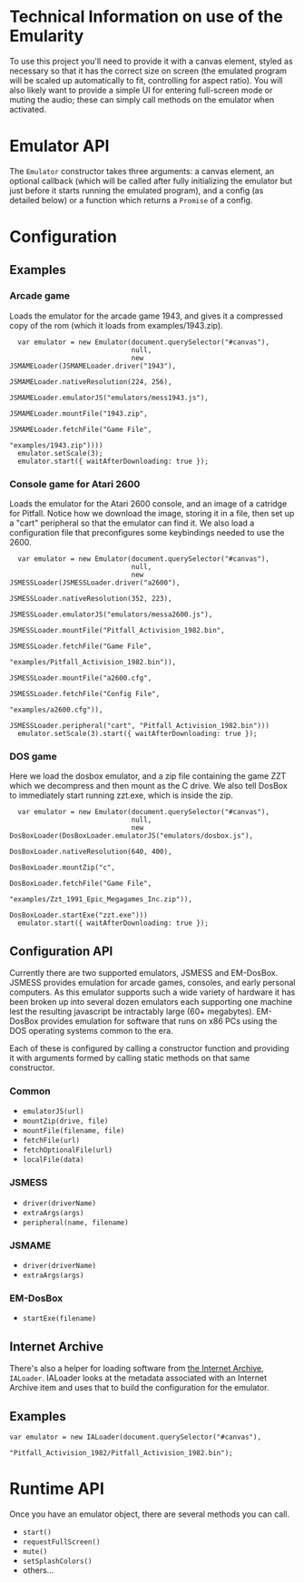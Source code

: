 # Technical Information on use of the Emularity

To use this project you'll need to provide it with a canvas element, styled as necessary so that it has the correct size on screen (the emulated program will be scaled up automatically to fit, controlling for aspect ratio). You will also likely want to provide a simple UI for entering full-screen mode or muting the audio; these can simply call methods on the emulator when activated.

# Emulator API #

The `Emulator` constructor takes three arguments: a canvas element, an
optional callback (which will be called after fully initializing the
emulator but just before it starts running the emulated program), and
a config (as detailed below) or a function which returns a `Promise`
of a config.

# Configuration #

## Examples ##

### Arcade game ###

Loads the emulator for the arcade game 1943, and gives it a compressed
copy of the rom (which it loads from examples/1943.zip).

      var emulator = new Emulator(document.querySelector("#canvas"),
                                  null,
                                  new JSMAMELoader(JSMAMELoader.driver("1943"),
                                                   JSMAMELoader.nativeResolution(224, 256),
                                                   JSMAMELoader.emulatorJS("emulators/mess1943.js"),
                                                   JSMAMELoader.mountFile("1943.zip",
                                                                          JSMAMELoader.fetchFile("Game File",
                                                                                                 "examples/1943.zip"))))
      emulator.setScale(3);
      emulator.start({ waitAfterDownloading: true });

### Console game for Atari 2600 ###

Loads the emulator for the Atari 2600 console, and an image of a
catridge for Pitfall. Notice how we download the image, storing it in
a file, then set up a "cart" peripheral so that the emulator can find
it. We also load a configuration file that preconfigures some
keybindings needed to use the 2600.

      var emulator = new Emulator(document.querySelector("#canvas"),
                                  null,
                                  new JSMESSLoader(JSMESSLoader.driver("a2600"),
                                                   JSMESSLoader.nativeResolution(352, 223),
                                                   JSMESSLoader.emulatorJS("emulators/messa2600.js"),
                                                   JSMESSLoader.mountFile("Pitfall_Activision_1982.bin",
                                                                          JSMESSLoader.fetchFile("Game File",
                                                                                                 "examples/Pitfall_Activision_1982.bin")),
                                                   JSMESSLoader.mountFile("a2600.cfg",
                                                                          JSMESSLoader.fetchFile("Config File",
                                                                                                 "examples/a2600.cfg")),
                                                   JSMESSLoader.peripheral("cart", "Pitfall_Activision_1982.bin")))
      emulator.setScale(3).start({ waitAfterDownloading: true });

### DOS game ###

Here we load the dosbox emulator, and a zip file containing the game
ZZT which we decompress and then mount as the C drive. We also tell
DosBox to immediately start running zzt.exe, which is inside the zip.

      var emulator = new Emulator(document.querySelector("#canvas"),
                                  null,
                                  new DosBoxLoader(DosBoxLoader.emulatorJS("emulators/dosbox.js"),
                                                   DosBoxLoader.nativeResolution(640, 400),
                                                   DosBoxLoader.mountZip("c",
                                                                         DosBoxLoader.fetchFile("Game File",
                                                                                                "examples/Zzt_1991_Epic_Megagames_Inc.zip")),
                                                   DosBoxLoader.startExe("zzt.exe")))
      emulator.start({ waitAfterDownloading: true });

## Configuration API ##

Currently there are two supported emulators, JSMESS and
EM-DosBox. JSMESS provides emulation for arcade games, consoles, and
early personal computers. As this emulator supports such a wide
variety of hardware it has been broken up into several dozen emulators
each supporting one machine lest the resulting javascript be
intractably large (60+ megabytes). EM-DosBox provides emulation for
software that runs on x86 PCs using the DOS operating systems common
to the era.

Each of these is configured by calling a constructor function and
providing it with arguments formed by calling static methods on that
same constructor.

### Common ###

* `emulatorJS(url)`
* `mountZip(drive, file)`
* `mountFile(filename, file)`
* `fetchFile(url)`
* `fetchOptionalFile(url)`
* `localFile(data)`

### JSMESS ###

* `driver(driverName)`
* `extraArgs(args)`
* `peripheral(name, filename)`

### JSMAME ###

* `driver(driverName)`
* `extraArgs(args)`

### EM-DosBox ###

* `startExe(filename)`

## Internet Archive ##

There's also a helper for loading software from
[the Internet Archive](https://archive.org/v2), `IALoader`. IALoader
looks at the metadata associated with an Internet Archive item and
uses that to build the configuration for the emulator.

## Examples ##

    var emulator = new IALoader(document.querySelector("#canvas"),
                                "Pitfall_Activision_1982/Pitfall_Activision_1982.bin");

# Runtime API #

Once you have an emulator object, there are several methods you can call.

* `start()`
* `requestFullScreen()`
* `mute()`
* `setSplashColors()`
* others…
